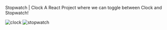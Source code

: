 Stopwatch | Clock
A React Project where we can toggle between Clock and Stopwatch!

![clock](https://user-images.githubusercontent.com/51715072/168566903-8a4840fa-5ea0-4cf2-8229-38a2c315fbbc.png)
![stopwatch](https://user-images.githubusercontent.com/51715072/168566907-f9aa2c6f-819d-467d-b273-7af3dd41956e.png)
